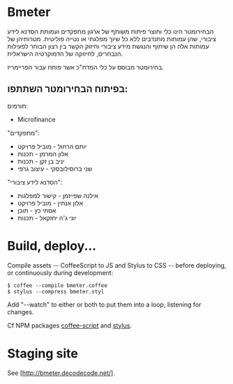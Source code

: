 # Bmeter

הבחירומטר הינו כלי ותוצר פיתוח משותף של ארגון מתפקדים ועמותת הסדנא לידע ציבורי, שהן עמותות מתנדבים ללא כל שיוך מפלגתי או נטייה פוליטית. מטרותיהן של עמותות אלה הן שיתוף והנגשת מידע ציבורי וחיזוק הקשר בין רצון הבוחר לפעילות הנבחרים, לחיזוקה של הדמוקרטיה הישראלית.

בחירומטר מבוסס על כלי המדח"כ אשר פותח עבור הפריימריז.

## בפיתוח הבחירומטר השתתפו:
תורמים:
- Microfinance

"מתפקדים":
- יותם הרחול - מוביל פרויקט
- אלון המרמן - תכנות
- יניב בן זקן - תכנות
- שני ברוסילובסקי - עיצוב גרפי

"הסדנא לידע ציבורי":
- אילנה שפייזמן - קישור למפלגות
- אלון אנתין - מוביל פרויקט
- אסתי כץ - תוכן
- יוני ג'ה יחזקאל - תכנות

# Build, deploy...

Compile assets -- CoffeeScript to JS and Stylus to CSS -- before deploying, or continuously during development:

	$ coffee --compile bmeter.coffee
	$ stylus --compress bmeter.styl

Add "--watch" to either or both to put them into a loop, listening for changes.

Cf NPM packages [coffee-script](https://www.npmjs.org/package/coffee-script) and [stylus](https://www.npmjs.org/package/stylus).

# Staging site

See [http://bmeter.decodecode.net/].
